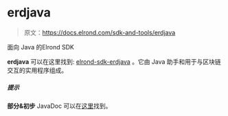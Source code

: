 # erdjava

> 原文：<https://docs.elrond.com/sdk-and-tools/erdjava>

 面向 Java 的Elrond SDK

**erdjava** 可以在这里找到: [elrond-sdk-erdjava](https://github.com/ElrondNetwork/elrond-sdk-erdjava/) 。它由 Java 助手和用于与区块链交互的实用程序组成。

##### 提示

**部分&初步** JavaDoc 可以在[这里](https://elrondnetwork.github.io/elrond-sdk-docs/erdjava)找到。